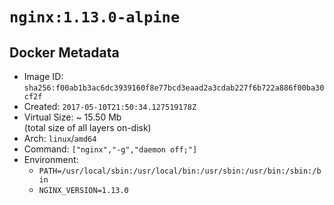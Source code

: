 # `nginx:1.13.0-alpine`

## Docker Metadata

- Image ID: `sha256:f00ab1b3ac6dc3939160f8e77bcd3eaad2a3cdab227f6b722a886f00ba30cf2f`
- Created: `2017-05-10T21:50:34.127519178Z`
- Virtual Size: ~ 15.50 Mb  
  (total size of all layers on-disk)
- Arch: `linux`/`amd64`
- Command: `["nginx","-g","daemon off;"]`
- Environment:
  - `PATH=/usr/local/sbin:/usr/local/bin:/usr/sbin:/usr/bin:/sbin:/bin`
  - `NGINX_VERSION=1.13.0`
